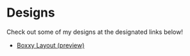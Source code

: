 # Designs
Check out some of my designs at the designated links below!

* [Boxxy Layout (preview)](https://cdterry87.github.io/Designs/boxxy)

